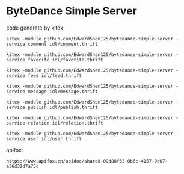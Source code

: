 # ByteDance Simple Server

code generate by kitex 

```
kitex -module github.com/EdwardShen125/bytedance-simple-server -service comment idl/comment.thrift

kitex -module github.com/EdwardShen125/bytedance-simple-server -service favorite idl/favorite.thrift

kitex -module github.com/EdwardShen125/bytedance-simple-server -service feed idl/feed.thrift

kitex -module github.com/EdwardShen125/bytedance-simple-server -service message idl/message.thrift

kitex -module github.com/EdwardShen125/bytedance-simple-server -service publish idl/publish.thrift

kitex -module github.com/EdwardShen125/bytedance-simple-server -service relation idl/relation.thrift

kitex -module github.com/EdwardShen125/bytedance-simple-server -service user idl/user.thrift

```


apifox:

`https://www.apifox.cn/apidoc/shared-09d88f32-0b6c-4157-9d07-a36d32d7a75c`